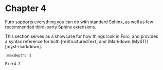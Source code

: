 # Chapter 4

Furo supports everything you can do with standard Sphinx, as well as few recommended third-party Sphinx extensions.

This section serves as a showcase for how things look in Furo, and provides a syntax reference for both [reStructuredText] and [Markdown (MyST)][myst-markdown].


```{toctree}
:maxdepth: 1

Exer4-2
```
